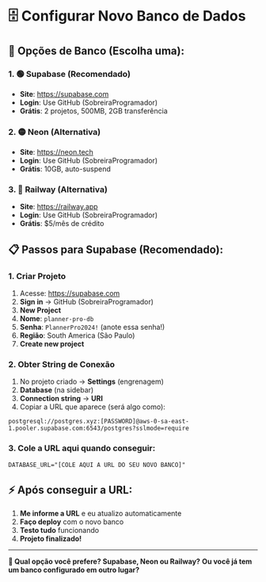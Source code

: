 # 🗄️ Configurar Novo Banco de Dados

## 🎯 Opções de Banco (Escolha uma):

### 1. 🟢 Supabase (Recomendado)
- **Site**: https://supabase.com
- **Login**: Use GitHub (SobreiraProgramador)
- **Grátis**: 2 projetos, 500MB, 2GB transferência

### 2. 🟡 Neon (Alternativa)
- **Site**: https://neon.tech
- **Login**: Use GitHub (SobreiraProgramador)  
- **Grátis**: 10GB, auto-suspend

### 3. 🔵 Railway (Alternativa)
- **Site**: https://railway.app
- **Login**: Use GitHub (SobreiraProgramador)
- **Grátis**: $5/mês de crédito

## 📋 Passos para Supabase (Recomendado):

### 1. Criar Projeto
1. Acesse: https://supabase.com
2. **Sign in** → GitHub (SobreiraProgramador)
3. **New Project**
4. **Nome**: `planner-pro-db`
5. **Senha**: `PlannerPro2024!` (anote essa senha!)
6. **Região**: South America (São Paulo)
7. **Create new project**

### 2. Obter String de Conexão
1. No projeto criado → **Settings** (engrenagem)
2. **Database** (na sidebar)
3. **Connection string** → **URI**
4. Copiar a URL que aparece (será algo como):
```
postgresql://postgres.xyz:[PASSWORD]@aws-0-sa-east-1.pooler.supabase.com:6543/postgres?sslmode=require
```

### 3. Cole a URL aqui quando conseguir:
```
DATABASE_URL="[COLE AQUI A URL DO SEU NOVO BANCO]"
```

## ⚡ Após conseguir a URL:

1. **Me informe a URL** e eu atualizo automaticamente
2. **Faço deploy** com o novo banco
3. **Testo tudo** funcionando
4. **Projeto finalizado!**

---

**🎯 Qual opção você prefere? Supabase, Neon ou Railway?**
**Ou você já tem um banco configurado em outro lugar?**
